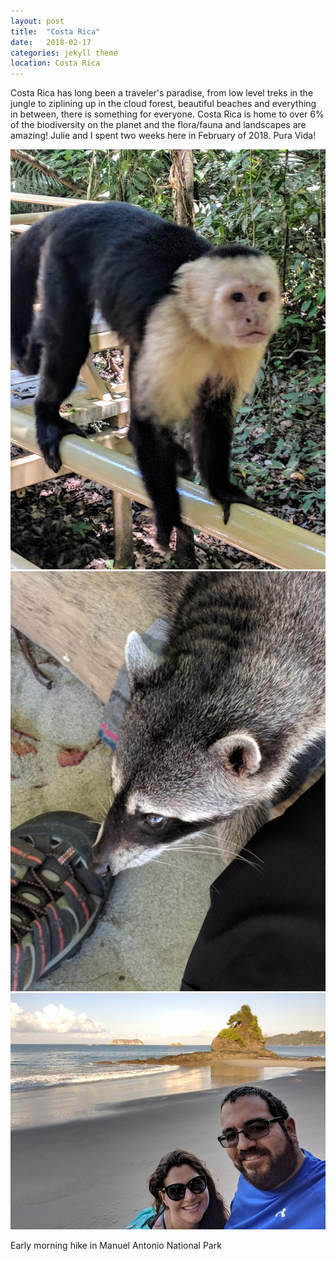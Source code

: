 ```yaml
---
layout: post
title:  "Costa Rica"
date:   2018-02-17
categories: jekyll theme
location: Costa Rica
---
```


Costa Rica has long been a traveler's paradise, from low level treks in the jungle to ziplining up in the cloud forest, beautiful beaches and everything in between, there is something for everyone. Costa Rica is home to over 6% of the biodiversity on the planet and the flora/fauna and landscapes are amazing! Julie and I spent two weeks here in February of 2018. Pura Vida!



<div class="post-image post-image--split">
    <img src="../img/costa.rica.feb.2018/monkey1.jpg" alt="A curious capuchin" />
    <img src="../img/costa.rica.feb.2018/raccoon.jpg" alt="This rascally raccoon" />
</div>

<div class="post-image">
    <img src="../img/costa.rica.feb.2018/beach.jpg" alt="A beautiful beach" />
    <p class="post-image-caption">Early morning hike in Manuel Antonio National Park</p>
</div>
